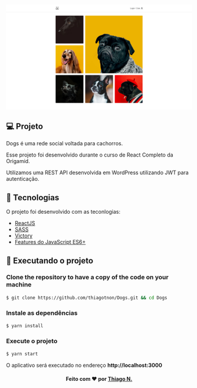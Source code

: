 ![Badge](.github/screenshot.png)

## 💻 Projeto

Dogs é uma rede social voltada para cachorros.

Esse projeto foi desenvolvido durante o curso de React Completo da Origamid.

Utilizamos uma REST API desenvolvida em WordPress utilizando JWT para autenticação.

## 🧭 Tecnologias

O projeto foi desenvolvido com as teconlogias:

- [ReactJS](https://reactjs.org/)
- [SASS](https://sass-lang.com)
- [Victory](https://formidable.com/open-source/victory/)
- [Features do JavaScript ES6+](https://www.javascript.com/)

<h2>
  📌 Executando o projeto
</h2>

### Clone the repository to have a copy of the code on your machine

```bash
$ git clone https://github.com/thiagotnon/Dogs.git && cd Dogs
```

### Instale as dependências

```bash
$ yarn install
```

### Execute o projeto

```bash
$ yarn start
```

O aplicativo será executado no endereço **http://localhost:3000**

<h4 align=center>Feito com ❤️ por <a href="https://www.linkedin.com/in/thiago-nascimento-2540a0a3/">Thiago N.</a></h4>

